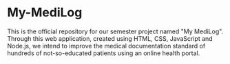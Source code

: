 # My-MediLog

This is the official repository for our semester project named "My MediLog".
Through this web application, created using HTML, CSS, JavaScript and Node.js,
we intend to improve the medical documentation standard of hundreds of not-so-educated patients
using an online health portal.
